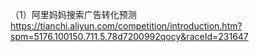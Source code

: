 （1）阿里妈妈搜索广告转化预测
     https://tianchi.aliyun.com/competition/introduction.htm?spm=5176.100150.711.5.78d7200992qocy&raceId=231647
